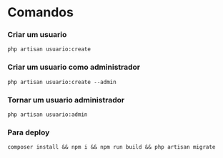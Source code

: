 # Comandos 

### Criar um usuario
```
php artisan usuario:create
```
### Criar um usuario como administrador 
```
php artisan usuario:create --admin
```
### Tornar um usuario administrador
```
php artisan usuario:admin
```
### Para deploy
```
composer install && npm i && npm run build && php artisan migrate
```

